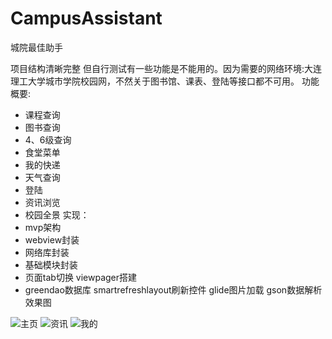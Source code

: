 # CampusAssistant
城院最佳助手

项目结构清晰完整 但自行测试有一些功能是不能用的。因为需要的网络环境:大连理工大学城市学院校园网，不然关于图书馆、课表、登陆等接口都不可用。
功能概要:
- 课程查询
- 图书查询
- 4、6级查询
- 食堂菜单
- 我的快递
- 天气查询
- 登陆
- 资讯浏览
- 校园全景
实现：
- mvp架构
- webview封装
- 网络库封装
- 基础模块封装
- 页面tab切换 viewpager搭建
- greendao数据库 smartrefreshlayout刷新控件 glide图片加载 gson数据解析
效果图

![](https://github.com/flowerthorn/CampusAssistantp/效果/主页 "主页")
![](https://github.com/flowerthorn/CampusAssistantp/效果/资讯 "资讯")
![](https://github.com/flowerthorn/CampusAssistantp/效果/我的 "我的")

